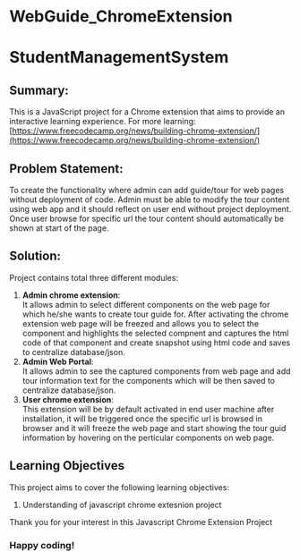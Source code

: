 # WebGuide_ChromeExtension

# StudentManagementSystem

## Summary:
This is a JavaScript project for a Chrome extension that aims to provide an interactive learning experience.
For more learning: [https://www.freecodecamp.org/news/building-chrome-extension/](https://www.freecodecamp.org/news/building-chrome-extension/)

## Problem Statement:
To create the functionality where admin can add guide/tour for web pages without deployment of code.
Admin must be able to modify the tour content using web app and it should reflect on user end without project deployment.
Once user browse for specific url the tour content should automatically be shown at start of the page.

## Solution:
Project contains total three different modules:
1. **Admin chrome extension**:  
It allows admin to select different components on the web page for which he/she wants to create tour guide for. After activating the chrome extension web page will be freezed and allows you to select the component and highlights the selected compnent and captures the html code of that component and create snapshot using html code and saves to centralize database/json.
2. **Admin Web Portal**:  
It allows admin to see the captured components from web page and add tour information text for the components which will be then saved to centralize database/json.
3. **User chrome extension**:  
This extension will be by default activated in end user machine after installation, it will be triggered once the specific url is browsed in browser and it will freeze the web page and start showing the tour guid information by hovering on the perticular components on web page.


## Learning Objectives
This project aims to cover the following learning objectives:

1. Understanding of javascript chrome extesnion project


Thank you for your interest in this Javascript Chrome Extension Project
### Happy coding!
